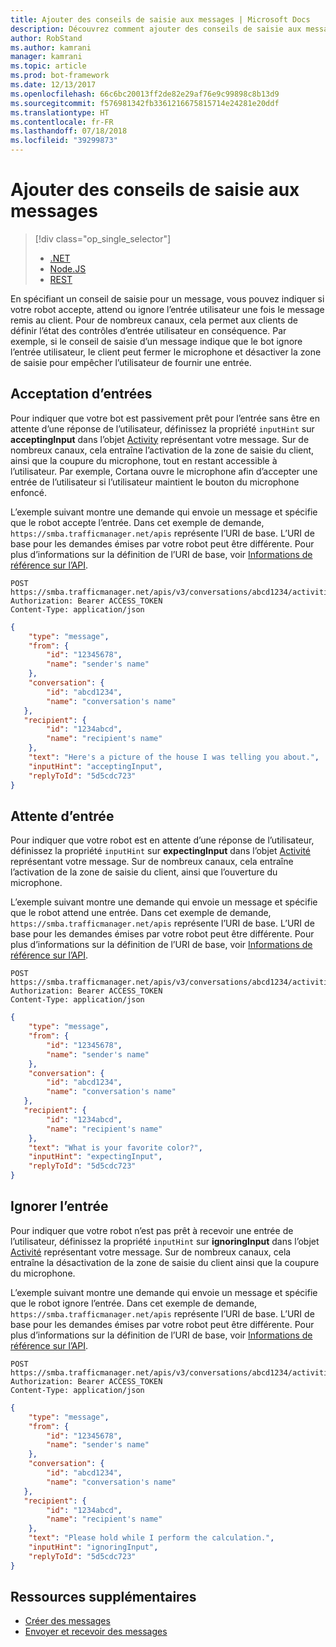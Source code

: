 ```yaml
---
title: Ajouter des conseils de saisie aux messages | Microsoft Docs
description: Découvrez comment ajouter des conseils de saisie aux messages à l’aide du service Bot Connector.
author: RobStand
ms.author: kamrani
manager: kamrani
ms.topic: article
ms.prod: bot-framework
ms.date: 12/13/2017
ms.openlocfilehash: 66c6bc20013ff2de82e29af76e9c99898c8b13d9
ms.sourcegitcommit: f576981342fb3361216675815714e24281e20ddf
ms.translationtype: HT
ms.contentlocale: fr-FR
ms.lasthandoff: 07/18/2018
ms.locfileid: "39299873"
---
```

# <a name="add-input-hints-to-messages"></a>Ajouter des conseils de saisie aux messages
> [!div class="op_single_selector"]
> - [.NET](../dotnet/bot-builder-dotnet-add-input-hints.md)
> - [Node.JS](../nodejs/bot-builder-nodejs-send-input-hints.md)
> - [REST](../rest-api/bot-framework-rest-connector-add-input-hints.md)

En spécifiant un conseil de saisie pour un message, vous pouvez indiquer si votre robot accepte, attend ou ignore l’entrée utilisateur une fois le message remis au client. Pour de nombreux canaux, cela permet aux clients de définir l’état des contrôles d’entrée utilisateur en conséquence. Par exemple, si le conseil de saisie d’un message indique que le bot ignore l’entrée utilisateur, le client peut fermer le microphone et désactiver la zone de saisie pour empêcher l’utilisateur de fournir une entrée.

## <a name="accepting-input"></a>Acceptation d’entrées

Pour indiquer que votre bot est passivement prêt pour l’entrée sans être en attente d’une réponse de l’utilisateur, définissez la propriété `inputHint` sur **acceptingInput** dans l’objet [Activity][Activity] représentant votre message. Sur de nombreux canaux, cela entraîne l’activation de la zone de saisie du client, ainsi que la coupure du microphone, tout en restant accessible à l’utilisateur. Par exemple, Cortana ouvre le microphone afin d’accepter une entrée de l’utilisateur si l’utilisateur maintient le bouton du microphone enfoncé. 

L’exemple suivant montre une demande qui envoie un message et spécifie que le robot accepte l’entrée. Dans cet exemple de demande, `https://smba.trafficmanager.net/apis` représente l’URI de base. L’URI de base pour les demandes émises par votre robot peut être différente. Pour plus d’informations sur la définition de l’URI de base, voir [Informations de référence sur l’API](bot-framework-rest-connector-api-reference.md#base-uri).

```http
POST https://smba.trafficmanager.net/apis/v3/conversations/abcd1234/activities/5d5cdc723
Authorization: Bearer ACCESS_TOKEN
Content-Type: application/json
```

```json
{
    "type": "message",
    "from": {
        "id": "12345678",
        "name": "sender's name"
    },
    "conversation": {
        "id": "abcd1234",
        "name": "conversation's name"
   },
   "recipient": {
        "id": "1234abcd",
        "name": "recipient's name"
    },
    "text": "Here's a picture of the house I was telling you about.",
    "inputHint": "acceptingInput",
    "replyToId": "5d5cdc723"
}
```

## <a name="expecting-input"></a>Attente d’entrée

Pour indiquer que votre robot est en attente d’une réponse de l’utilisateur, définissez la propriété `inputHint` sur **expectingInput** dans l’objet [Activité][Activity] représentant votre message. Sur de nombreux canaux, cela entraîne l’activation de la zone de saisie du client, ainsi que l’ouverture du microphone. 

L’exemple suivant montre une demande qui envoie un message et spécifie que le robot attend une entrée. Dans cet exemple de demande, `https://smba.trafficmanager.net/apis` représente l’URI de base. L’URI de base pour les demandes émises par votre robot peut être différente. Pour plus d’informations sur la définition de l’URI de base, voir [Informations de référence sur l’API](bot-framework-rest-connector-api-reference.md#base-uri).

```http
POST https://smba.trafficmanager.net/apis/v3/conversations/abcd1234/activities/5d5cdc723
Authorization: Bearer ACCESS_TOKEN
Content-Type: application/json
```

```json
{
    "type": "message",
    "from": {
        "id": "12345678",
        "name": "sender's name"
    },
    "conversation": {
        "id": "abcd1234",
        "name": "conversation's name"
   },
   "recipient": {
        "id": "1234abcd",
        "name": "recipient's name"
    },
    "text": "What is your favorite color?",
    "inputHint": "expectingInput",
    "replyToId": "5d5cdc723"
}
```

## <a name="ignoring-input"></a>Ignorer l’entrée
 
Pour indiquer que votre robot n’est pas prêt à recevoir une entrée de l’utilisateur, définissez la propriété `inputHint` sur **ignoringInput** dans l’objet [Activité][Activity] représentant votre message. Sur de nombreux canaux, cela entraîne la désactivation de la zone de saisie du client ainsi que la coupure du microphone. 

L’exemple suivant montre une demande qui envoie un message et spécifie que le robot ignore l’entrée. Dans cet exemple de demande, `https://smba.trafficmanager.net/apis` représente l’URI de base. L’URI de base pour les demandes émises par votre robot peut être différente. Pour plus d’informations sur la définition de l’URI de base, voir [Informations de référence sur l’API](bot-framework-rest-connector-api-reference.md#base-uri).

```http
POST https://smba.trafficmanager.net/apis/v3/conversations/abcd1234/activities/5d5cdc723
Authorization: Bearer ACCESS_TOKEN
Content-Type: application/json
```

```json
{
    "type": "message",
    "from": {
        "id": "12345678",
        "name": "sender's name"
    },
    "conversation": {
        "id": "abcd1234",
        "name": "conversation's name"
   },
   "recipient": {
        "id": "1234abcd",
        "name": "recipient's name"
    },
    "text": "Please hold while I perform the calculation.",
    "inputHint": "ignoringInput",
    "replyToId": "5d5cdc723"
}
```

## <a name="additional-resources"></a>Ressources supplémentaires

- [Créer des messages](bot-framework-rest-connector-create-messages.md)
- [Envoyer et recevoir des messages](bot-framework-rest-connector-send-and-receive-messages.md)

[Activity]: bot-framework-rest-connector-api-reference.md#activity-object